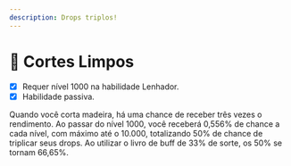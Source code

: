 ```yaml
---
description: Drops triplos!
---
```


# 🔪 Cortes Limpos

* [x] Requer nível 1000 na habilidade Lenhador.
* [x] Habilidade passiva.

Quando você corta madeira, há uma chance de receber três vezes o rendimento.  Ao passar do nível 1000, você receberá 0,556% de chance a cada nível, com máximo até o 10.000, totalizando 50% de chance de triplicar seus drops. Ao utilizar o livro de buff de 33% de sorte, os 50% se tornam 66,65%.

